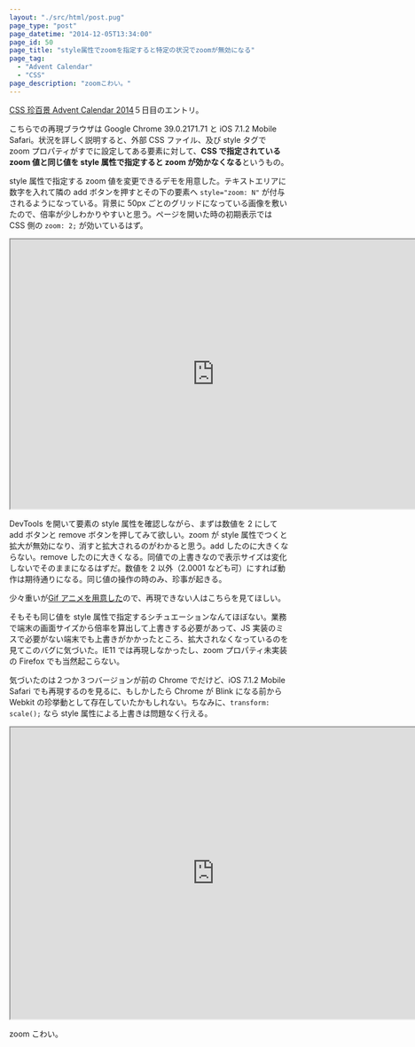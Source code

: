 ```yaml
---
layout: "./src/html/post.pug"
page_type: "post"
page_datetime: "2014-12-05T13:34:00"
page_id: 50
page_title: "style属性でzoomを指定すると特定の状況でzoomが無効になる"
page_tag:
  - "Advent Calendar"
  - "CSS"
page_description: "zoomこわい。"
---
```


[CSS 珍百景 Advent Calendar 2014](http://www.adventar.org/calendars/341)５日目のエントリ。

こちらでの再現ブラウザは Google Chrome 39.0.2171.71 と iOS 7.1.2 Mobile Safari。状況を詳しく説明すると、外部 CSS ファイル、及び style タグで zoom プロパティがすでに設定してある要素に対して、<strong>CSS で指定されている zoom 値と同じ値を style 属性で指定すると zoom が効かなくなる</strong>というもの。

style 属性で指定する zoom 値を変更できるデモを用意した。テキストエリアに数字を入れて隣の add ボタンを押すとその下の要素へ `style="zoom: N"` が付与されるようになっている。背景に 50px ごとのグリッドになっている画像を敷いたので、倍率が少しわかりやすいと思う。ページを開いた時の初期表示では CSS 側の `zoom: 2;` が効いているはず。

<iframe width="736" height="486" src="https://jsfiddle.net/qpL0ghtr/embedded/result,html,css/" allowfullscreen="allowfullscreen"></iframe>

DevTools を開いて要素の style 属性を確認しながら、まずは数値を 2 にして add ボタンと remove ボタンを押してみて欲しい。zoom が style 属性でつくと拡大が無効になり、消すと拡大されるのがわかると思う。add したのに大きくならない。remove したのに大きくなる。同値での上書きなので表示サイズは変化しないでそのままになるはずだ。数値を 2 以外（2.0001 なども可）にすれば動作は期待通りになる。同じ値の操作の時のみ、珍事が起きる。

少々重いが[Gif アニメを用意した](/img/double-zoom-bug/use-zoom.gif)ので、再現できない人はこちらを見てほしい。

そもそも同じ値を style 属性で指定するシチュエーションなんてほぼない。業務で端末の画面サイズから倍率を算出して上書きする必要があって、JS 実装のミスで必要がない端末でも上書きがかかったところ、拡大されなくなっているのを見てこのバグに気づいた。IE11 では再現しなかったし、zoom プロパティ未実装の Firefox でも当然起こらない。

気づいたのは２つか３つバージョンが前の Chrome でだけど、iOS 7.1.2 Mobile Safari でも再現するのを見るに、もしかしたら Chrome が Blink になる前から Webkit の珍挙動として存在していたかもしれない。ちなみに、`transform: scale();` なら style 属性による上書きは問題なく行える。

<iframe width="736" height="526" src="https://jsfiddle.net/qpL0ghtr/1/embedded/result,html,css/" allowfullscreen="allowfullscreen"></iframe>

zoom こわい。
